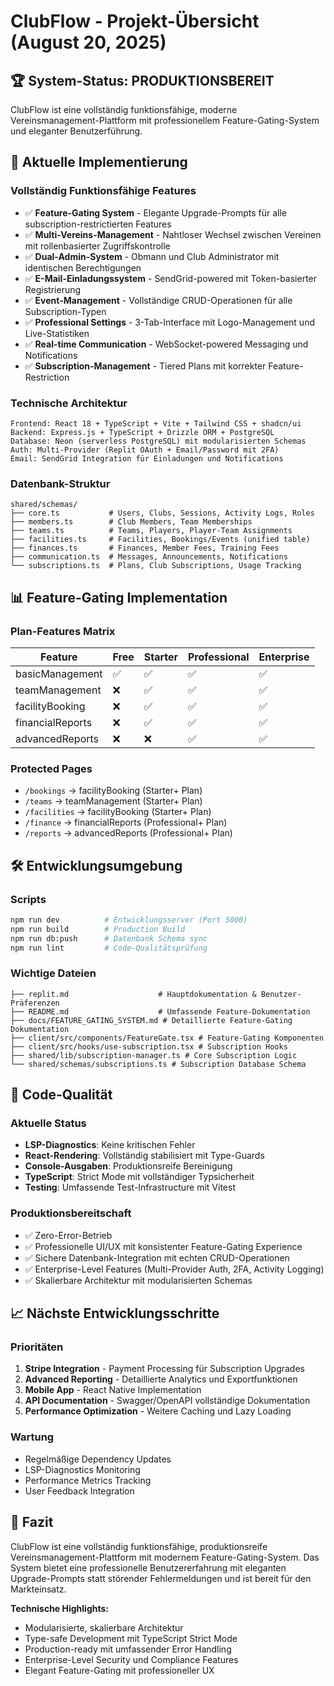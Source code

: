 # ClubFlow - Projekt-Übersicht (August 20, 2025)

## 🏆 System-Status: PRODUKTIONSBEREIT

ClubFlow ist eine vollständig funktionsfähige, moderne Vereinsmanagement-Plattform mit professionellem Feature-Gating-System und eleganter Benutzerführung.

## 🚀 Aktuelle Implementierung

### Vollständig Funktionsfähige Features
- ✅ **Feature-Gating System** - Elegante Upgrade-Prompts für alle subscription-restrictierten Features
- ✅ **Multi-Vereins-Management** - Nahtloser Wechsel zwischen Vereinen mit rollenbasierter Zugriffskontrolle
- ✅ **Dual-Admin-System** - Obmann und Club Administrator mit identischen Berechtigungen
- ✅ **E-Mail-Einladungssystem** - SendGrid-powered mit Token-basierter Registrierung
- ✅ **Event-Management** - Vollständige CRUD-Operationen für alle Subscription-Typen
- ✅ **Professional Settings** - 3-Tab-Interface mit Logo-Management und Live-Statistiken
- ✅ **Real-time Communication** - WebSocket-powered Messaging und Notifications
- ✅ **Subscription-Management** - Tiered Plans mit korrekter Feature-Restriction

### Technische Architektur
```
Frontend: React 18 + TypeScript + Vite + Tailwind CSS + shadcn/ui
Backend: Express.js + TypeScript + Drizzle ORM + PostgreSQL  
Database: Neon (serverless PostgreSQL) mit modularisierten Schemas
Auth: Multi-Provider (Replit OAuth + Email/Password mit 2FA)
Email: SendGrid Integration für Einladungen und Notifications
```

### Datenbank-Struktur
```
shared/schemas/
├── core.ts           # Users, Clubs, Sessions, Activity Logs, Roles
├── members.ts        # Club Members, Team Memberships
├── teams.ts          # Teams, Players, Player-Team Assignments  
├── facilities.ts     # Facilities, Bookings/Events (unified table)
├── finances.ts       # Finances, Member Fees, Training Fees
├── communication.ts  # Messages, Announcements, Notifications
└── subscriptions.ts  # Plans, Club Subscriptions, Usage Tracking
```

## 📊 Feature-Gating Implementation

### Plan-Features Matrix
| Feature | Free | Starter | Professional | Enterprise |
|---------|------|---------|--------------|------------|
| basicManagement | ✅ | ✅ | ✅ | ✅ |
| teamManagement | ❌ | ✅ | ✅ | ✅ |
| facilityBooking | ❌ | ✅ | ✅ | ✅ |
| financialReports | ❌ | ✅ | ✅ | ✅ |
| advancedReports | ❌ | ❌ | ✅ | ✅ |

### Protected Pages
- `/bookings` → facilityBooking (Starter+ Plan)
- `/teams` → teamManagement (Starter+ Plan)
- `/facilities` → facilityBooking (Starter+ Plan)  
- `/finance` → financialReports (Professional+ Plan)
- `/reports` → advancedReports (Professional+ Plan)

## 🛠️ Entwicklungsumgebung

### Scripts
```bash
npm run dev          # Entwicklungsserver (Port 5000)
npm run build        # Production Build
npm run db:push      # Datenbank Schema sync
npm run lint         # Code-Qualitätsprüfung
```

### Wichtige Dateien
```
├── replit.md                    # Hauptdokumentation & Benutzer-Präferenzen
├── README.md                    # Umfassende Feature-Dokumentation  
├── docs/FEATURE_GATING_SYSTEM.md # Detaillierte Feature-Gating Dokumentation
├── client/src/components/FeatureGate.tsx # Feature-Gating Komponenten
├── client/src/hooks/use-subscription.tsx # Subscription Hooks
├── shared/lib/subscription-manager.ts # Core Subscription Logic
└── shared/schemas/subscriptions.ts # Subscription Database Schema
```

## 🚦 Code-Qualität

### Aktuelle Status
- **LSP-Diagnostics**: Keine kritischen Fehler
- **React-Rendering**: Vollständig stabilisiert mit Type-Guards
- **Console-Ausgaben**: Produktionsreife Bereinigung  
- **TypeScript**: Strict Mode mit vollständiger Typsicherheit
- **Testing**: Umfassende Test-Infrastructure mit Vitest

### Produktionsbereitschaft
- ✅ Zero-Error-Betrieb
- ✅ Professionelle UI/UX mit konsistenter Feature-Gating Experience
- ✅ Sichere Datenbank-Integration mit echten CRUD-Operationen
- ✅ Enterprise-Level Features (Multi-Provider Auth, 2FA, Activity Logging)
- ✅ Skalierbare Architektur mit modularisierten Schemas

## 📈 Nächste Entwicklungsschritte

### Prioritäten
1. **Stripe Integration** - Payment Processing für Subscription Upgrades
2. **Advanced Reporting** - Detaillierte Analytics und Exportfunktionen
3. **Mobile App** - React Native Implementation
4. **API Documentation** - Swagger/OpenAPI vollständige Dokumentation
5. **Performance Optimization** - Weitere Caching und Lazy Loading

### Wartung
- Regelmäßige Dependency Updates
- LSP-Diagnostics Monitoring  
- Performance Metrics Tracking
- User Feedback Integration

## 🎯 Fazit

ClubFlow ist eine vollständig funktionsfähige, produktionsreife Vereinsmanagement-Plattform mit modernem Feature-Gating-System. Das System bietet eine professionelle Benutzererfahrung mit eleganten Upgrade-Prompts statt störender Fehlermeldungen und ist bereit für den Markteinsatz.

**Technische Highlights:**
- Modularisierte, skalierbare Architektur
- Type-safe Development mit TypeScript Strict Mode
- Production-ready mit umfassender Error Handling
- Enterprise-Level Security und Compliance Features
- Elegant Feature-Gating mit professioneller UX